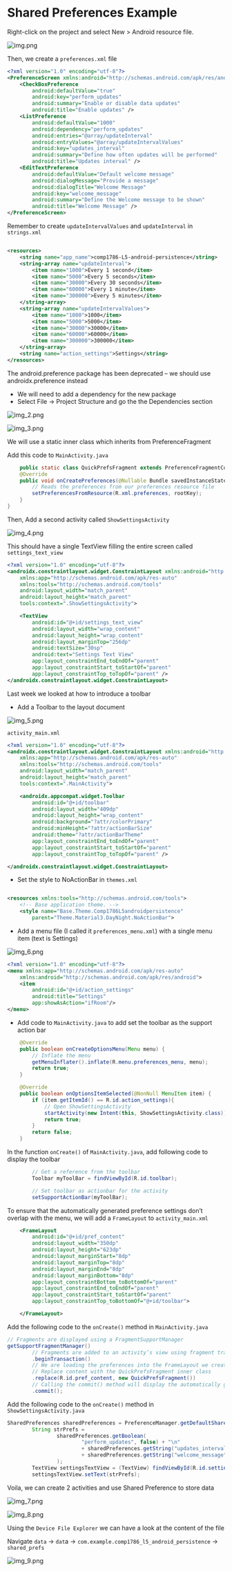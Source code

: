 # Shared Preferences Example

Right-click on the project and select New > Android resource file.

![img.png](img.png)

Then, we create a `preferences.xml` file

```xml
<?xml version="1.0" encoding="utf-8"?>
<PreferenceScreen xmlns:android="http://schemas.android.com/apk/res/android">
    <CheckBoxPreference
        android:defaultValue="true"
        android:key="perform_updates"
        android:summary="Enable or disable data updates"
        android:title="Enable updates" />
    <ListPreference
        android:defaultValue="1000"
        android:dependency="perform_updates"
        android:entries="@array/updateInterval"
        android:entryValues="@array/updateIntervalValues"
        android:key="updates_interval"
        android:summary="Define how often updates will be performed"
        android:title="Updates interval" />
    <EditTextPreference
        android:defaultValue="Default welcome message"
        android:dialogMessage="Provide a message"
        android:dialogTitle="Welcome Message"
        android:key="welcome_message"
        android:summary="Define the Welcome message to be shown"
        android:title="Welcome Message" />
</PreferenceScreen>
```

Remember to create `updateIntervalValues` and `updateInterval` in `strings.xml`

```xml

<resources>
    <string name="app_name">comp1786-L5-android-persistence</string>
    <string-array name="updateInterval">
        <item name="1000">Every 1 second</item>
        <item name="5000">Every 5 seconds</item>
        <item name="30000">Every 30 seconds</item>
        <item name="60000">Every 1 minute</item>
        <item name="300000">Every 5 minutes</item>
    </string-array>
    <string-array name="updateIntervalValues">
        <item name="1000">1000</item>
        <item name="5000">5000</item>
        <item name="30000">30000</item>
        <item name="60000">60000</item>
        <item name="300000">300000</item>
    </string-array>
    <string name="action_settings">Settings</string>
</resources>
```

The android.preference package has been deprecated – we should use androidx.preference instead

- We will need to add a dependency for the new package
- Select File -> Project Structure and go the the Dependencies section

![img_2.png](img_2.png)

![img_3.png](img_3.png)

We will use a static inner class which inherits from PreferenceFragment

Add this code to `MainActivity.java`

```java
    public static class QuickPrefsFragment extends PreferenceFragmentCompat {
    @Override
    public void onCreatePreferences(@Nullable Bundle savedInstanceState, @Nullable String rootKey) {
        // Reads the preferences from our preferences resource file
        setPreferencesFromResource(R.xml.preferences, rootKey);
    }
}
```

Then, Add a second activity called `ShowSettingsActivity`

![img_4.png](img_4.png)

This should have a single TextView filling the entire screen called `settings_text_view`

```xml
<?xml version="1.0" encoding="utf-8"?>
<androidx.constraintlayout.widget.ConstraintLayout xmlns:android="http://schemas.android.com/apk/res/android"
    xmlns:app="http://schemas.android.com/apk/res-auto"
    xmlns:tools="http://schemas.android.com/tools"
    android:layout_width="match_parent"
    android:layout_height="match_parent"
    tools:context=".ShowSettingsActivity">

    <TextView
        android:id="@+id/settings_text_view"
        android:layout_width="wrap_content"
        android:layout_height="wrap_content"
        android:layout_marginTop="256dp"
        android:textSize="30sp"
        android:text="Settings Text View"
        app:layout_constraintEnd_toEndOf="parent"
        app:layout_constraintStart_toStartOf="parent"
        app:layout_constraintTop_toTopOf="parent" />
</androidx.constraintlayout.widget.ConstraintLayout>
```

Last week we looked at how to introduce a toolbar

- Add a Toolbar to the layout document

![img_5.png](img_5.png)

`activity_main.xml`

```xml
<?xml version="1.0" encoding="utf-8"?>
<androidx.constraintlayout.widget.ConstraintLayout xmlns:android="http://schemas.android.com/apk/res/android"
    xmlns:app="http://schemas.android.com/apk/res-auto"
    xmlns:tools="http://schemas.android.com/tools"
    android:layout_width="match_parent"
    android:layout_height="match_parent"
    tools:context=".MainActivity">

    <androidx.appcompat.widget.Toolbar
        android:id="@+id/toolbar"
        android:layout_width="409dp"
        android:layout_height="wrap_content"
        android:background="?attr/colorPrimary"
        android:minHeight="?attr/actionBarSize"
        android:theme="?attr/actionBarTheme"
        app:layout_constraintEnd_toEndOf="parent"
        app:layout_constraintStart_toStartOf="parent"
        app:layout_constraintTop_toTopOf="parent" />

</androidx.constraintlayout.widget.ConstraintLayout>
```

- Set the style to NoActionBar in `themes.xml`

```xml

<resources xmlns:tools="http://schemas.android.com/tools">
    <!-- Base application theme. -->
    <style name="Base.Theme.Comp1786L5androidpersistence"
        parent="Theme.Material3.DayNight.NoActionBar">
```

- Add a menu file (I called it `preferences_menu.xml`) with a single menu item (text is Settings)

![img_6.png](img_6.png)

```xml
<?xml version="1.0" encoding="utf-8"?>
<menu xmlns:app="http://schemas.android.com/apk/res-auto"
    xmlns:android="http://schemas.android.com/apk/res/android">
    <item
        android:id="@+id/action_settings"
        android:title="Settings"
        app:showAsAction="ifRoom"/>
</menu>
```

- Add code to `MainActivity.java` to add set the toolbar as the support
  action bar

```java
    @Override
    public boolean onCreateOptionsMenu(Menu menu) {
        // Inflate the menu
        getMenuInflater().inflate(R.menu.preferences_menu, menu);
        return true;
    }

    @Override
    public boolean onOptionsItemSelected(@NonNull MenuItem item) {
        if (item.getItemId() == R.id.action_settings){
            // Open ShowSettingsActivity
            startActivity(new Intent(this, ShowSettingsActivity.class));
            return true;
        }
        return false;
    }
```

In the function `onCreate()` of `MainActivity.java`, add following code to display the toolbar

```java
        // Get a reference from the toolbar
        Toolbar myToolBar = findViewById(R.id.toolbar);

        // Set toolbar as actionbar for the activity
        setSupportActionBar(myToolBar);
```

To ensure that the automatically generated preference settings don’t overlap with the menu, we will
add a `FrameLayout` to `activity_main.xml`

```xml
    <FrameLayout
        android:id="@+id/pref_content"
        android:layout_width="350dp"
        android:layout_height="623dp"
        android:layout_marginStart="8dp"
        android:layout_marginTop="8dp"
        android:layout_marginEnd="8dp"
        android:layout_marginBottom="8dp"
        app:layout_constraintBottom_toBottomOf="parent"
        app:layout_constraintEnd_toEndOf="parent"
        app:layout_constraintStart_toStartOf="parent"
        app:layout_constraintTop_toBottomOf="@+id/toolbar">

    </FrameLayout>
```

Add the following code to the `onCreate()` method in `MainActivity.java`

```java
// Fragments are displayed using a FragmentSupportManager
getSupportFragmentManager()
        // Fragments are added to an activity’s view using fragment transactions
        .beginTransaction()
        // We are loading the preferences into the FrameLayout we created
        // Replace content with the QuickPrefsFragment inner class
        .replace(R.id.pref_content, new QuickPrefsFragment())
        // Calling the commit() method will display the automatically generated preference settings
        .commit();
```

Add the following code to the `onCreate()` method in `ShowSettingsActivity.java`

```java
SharedPreferences sharedPreferences = PreferenceManager.getDefaultSharedPreferences(this);
        String strPrefs =
                sharedPreferences.getBoolean(
                        "perform_updates", false) + "\n"
                        + sharedPreferences.getString("updates_interval", "-1") + "\n"
                        + sharedPreferences.getString("welcome_message", "NULL"
                );
        TextView settingsTextView = (TextView) findViewById(R.id.settings_text_view);
        settingsTextView.setText(strPrefs);
```

Voila, we can create 2 activities and use Shared Preference to store data

![img_7.png](img_7.png)

![img_8.png](img_8.png)

Using the `Device File Explorer` we can have a look at the content of the file

Navigate `data` -> `dat`a -> `com.example.comp1786_l5_android_persistence` -> `shared_prefs`

![img_9.png](img_9.png)







